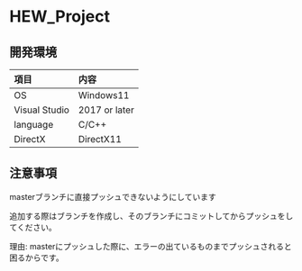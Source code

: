 # HEW_Project

## 開発環境

| 項目 | 内容 |
|:-----------|:------------|
| OS | Windows11 |
| Visual Studio | 2017 or later |
| language | C/C++ |
| DirectX | DirectX11 |

## 注意事項

masterブランチに直接プッシュできないようにしています

追加する際はブランチを作成し、そのブランチにコミットしてからプッシュをしてください。

理由: masterにプッシュした際に、エラーの出ているものまでプッシュされると困るからです。
